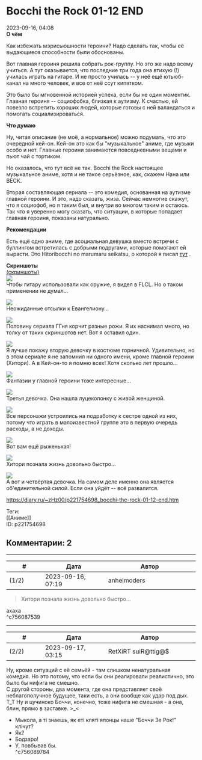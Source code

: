 Bocchi the Rock 01-12 END
=========================

  
2023-09-16, 04:08  
  **О чём**    
   
 Как избежать мэрисьюшности героини? Надо сделать так, чтобы её выдающиеся способности были обоснованы.   
   
 Вот главная героиня решила собрать рок-группу. Но это же надо всему учиться. А тут оказывается, что последние три года она втихую (!) училась играть на гитаре. И не просто училась -- у неё ещё ютьюб-канал на много человек, и все от неё ссут кипятком.   
   
 Это было бы мгновенной историей успеха, если бы не один моментик. Главная героиня -- социофобка, близкая к аутизму. К счастью, ей повезло встретить хороших людей, которые готовы с ней валандаться и помогать социализироваться.   
   
  **Что думаю**    
   
 Ну, читая описание (не моё, а нормальное) можно подумать, что это очередной кей-он. Кей-он это как бы "музыкальное" аниме, где музыки особо и нет. Главные героини занимаются повседневными вещами и пьют чай с тортиком.   
   
 Но оказалось, что тут всё не так. Bocchi the Rock настоящее музыкальное аниме, хотя и не такое серьёзное, как, скажем Нана или BECK.   
   
 Вторая составляющая сериала -- это комедия, основанная на аутизме главной героини. И это, надо сказать, жиза. Сейчас немногие скажут, что я социофоб, но я таким был, и внутри во многом таким и остаюсь. Так что я уверенно могу сказать, что ситуации, в которые попадает главная героиня, показаны натурально.   
   
  **Рекомендации**    
   
 Есть ещё одно аниме, где асоциальная девушка вместо встречи с буллингом встретилась с добрыми подругами, которые помогают ей вырасти. Это Hitoribocchi no marumaru seikatsu, о которой я писал  [тут](Hitoribocchi%20no%20marumaru%20seikatsu%2001-12%20END)  .   
   
  **Скриншоты**    
  [(скриншоты)](https://zHz00.diary.ru/p221754698.htm?index=1#linkmore221754698m1)       
  [![](pics/WeYzVl.jpg)](https://yapx.ru/image/WeYzV)    
 Чтобы гитару использовали как оружие, я видел в FLCL. Но о таком применении не думал...   
   
  [![](pics/WeYzXl.jpg)](https://yapx.ru/image/WeYzX)    
 Неожиданные отсылки к Евангелиону...   
   
  [![](pics/WeYzYl.jpg)](https://yapx.ru/image/WeYzY)    
 Половину сериала ГГня корчит разные рожи. Я их наснимал много, но толку от таких скриншотов нет. Вот я оставил один.   
   
  [![](pics/WeYzWl.jpg)](https://yapx.ru/image/WeYzW)    
 Я лучше покажу вторую девочку в костюме горничной. Удивительно, но в этом сериале я не запомнил ни одного имени, кроме главной героини (Хитори). А в Кей-он-то я помню всех! Хотя сколько лет прошло...   
   
  [![](pics/WeYzZl.jpg)](https://yapx.ru/image/WeYzZ)    
 Фантазии у главной героини тоже интересные...   
   
  [![](pics/WeYzal.jpg)](https://yapx.ru/image/WeYza)    
 Третья девочка. Она нашла луцеколонку с живой женщиной.   
   
  [![](pics/WeYzcl.jpg)](https://yapx.ru/image/WeYzc)    
 Все персонажи устроились на подработку к сестре одной из них, потому что играть в малоизвестной группе это в первую очередь расходы, а не доходы.   
   
  [![](pics/WeYzdl.jpg)](https://yapx.ru/image/WeYzd)    
 Вот вам ещё рыженькая!   
   
  [![](pics/WeYzel.jpg)](https://yapx.ru/image/WeYze)    
 Хитори познала жизнь довольно быстро...   
   
  [![](pics/WeYzfl.jpg)](https://yapx.ru/image/WeYzf)    
 А вот и четвёртая девочка. На самом деле именно она является об'единительной силой. Если она уйдёт -- всё развалится.   
      
  
<https://diary.ru/~zHz00/p221754698_bocchi-the-rock-01-12-end.htm>  
  
Теги:  
[[Аниме]]  
ID: p221754698  


Комментарии: 2
--------------

  


---



|         #         |              Дата              |                     Автор                     |           ID           |
| --- | --- | --- | --- |
| (1/2) | 2023-09-16, 07:19 | anhelmoders | c756087539 |

  
 > Хитори познала жизнь довольно быстро...   
   
 ахаха   
 ^c756087539

---



|         #         |              Дата              |                     Автор                     |           ID           |
| --- | --- | --- | --- |
| (2/2) | 2023-09-17, 03:15 | RetXiRT suiR@ttig@$ | c756089784 |

  
 Ну, кроме ситуаций с её семьёй - там слишком ненатуральная комедия. Но это потому, что если бы они реагировали реалистично, это было бы нифига не смешно.   
 С другой стороны, два момента, где она представляет своё неблагополучное будущее, таки есть, а они вообще как удар под дых. Т\_Т Ну и цучиноко Боччи, конечно, тоже нифига не смешная - а она, блин, прямо в заставке. >\_<   
   
 - Мыкола, а тi знаешь, як етi клятi японцы наше "Боччи Зе Рок!" клiчут?   
 - Як?   
 - Бодзаро!   
 - У, повбывав бы.   
 ^c756089784